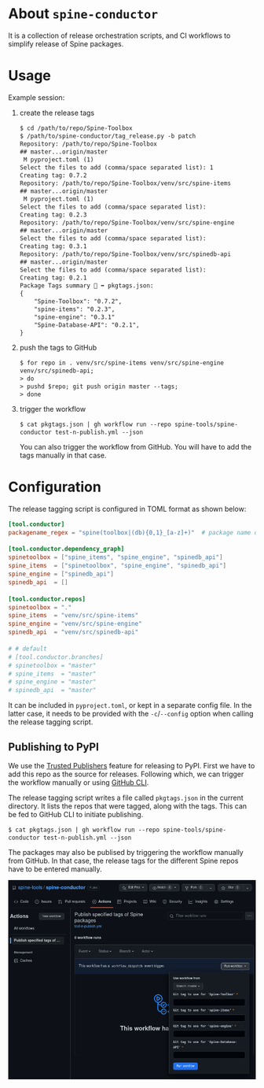 # About `spine-conductor`

It is a collection of release orchestration scripts, and CI workflows
to simplify release of Spine packages.

# Usage

Example session:
1. create the release tags
   ```shell
   $ cd /path/to/repo/Spine-Toolbox
   $ /path/to/spine-conductor/tag_release.py -b patch
   Repository: /path/to/repo/Spine-Toolbox
   ## master...origin/master
    M pyproject.toml (1)
   Select the files to add (comma/space separated list): 1
   Creating tag: 0.7.2
   Repository: /path/to/repo/Spine-Toolbox/venv/src/spine-items
   ## master...origin/master
    M pyproject.toml (1)
   Select the files to add (comma/space separated list):
   Creating tag: 0.2.3
   Repository: /path/to/repo/Spine-Toolbox/venv/src/spine-engine
   ## master...origin/master
   Select the files to add (comma/space separated list):
   Creating tag: 0.3.1
   Repository: /path/to/repo/Spine-Toolbox/venv/src/spinedb-api
   ## master...origin/master
   Select the files to add (comma/space separated list):
   Creating tag: 0.2.1
   Package Tags summary 💾 ➡ pkgtags.json:
   {
       "Spine-Toolbox": "0.7.2",
       "spine-items": "0.2.3",
       "spine-engine": "0.3.1"
       "Spine-Database-API": "0.2.1",
   }
   ```
2. push the tags to GitHub
   ```shell
   $ for repo in . venv/src/spine-items venv/src/spine-engine venv/src/spinedb-api;
   > do 
   > pushd $repo; git push origin master --tags;
   > done
   ```
3. trigger the workflow
   ```shell
   $ cat pkgtags.json | gh workflow run --repo spine-tools/spine-conductor test-n-publish.yml --json
   ```

   You can also trigger the workflow from GitHub.  You will have to
   add the tags manually in that case.

# Configuration

The release tagging script is configured in TOML format as shown below:
```toml
[tool.conductor]
packagename_regex = "spine(toolbox|(db){0,1}_[a-z]+)"  # package name on PyPI

[tool.conductor.dependency_graph]
spinetoolbox = ["spine_items", "spine_engine", "spinedb_api"]
spine_items  = ["spinetoolbox", "spine_engine", "spinedb_api"]
spine_engine = ["spinedb_api"]
spinedb_api  = []

[tool.conductor.repos]
spinetoolbox = "."
spine_items  = "venv/src/spine-items"
spine_engine = "venv/src/spine-engine"
spinedb_api  = "venv/src/spinedb-api" 

# # default
# [tool.conductor.branches]
# spinetoolbox = "master"
# spine_items  = "master"
# spine_engine = "master"
# spinedb_api  = "master"
```

It can be included in `pyproject.toml`, or kept in a separate config
file.  In the latter case, it needs to be provided with the
`-c`/`--config` option when calling the release tagging script.

## Publishing to PyPI

We use the [Trusted
Publishers](https://docs.pypi.org/trusted-publishers/) feature for
releasing to PyPI.  First we have to add this repo as the source for
releases.  Following which, we can trigger the workflow manually or
using [GitHub CLI](https://cli.github.com/).

The release tagging script writes a file called `pkgtags.json` in the
current directory.  It lists the repos that were tagged, along with
the tags.  This can be fed to GitHub CLI to initiate publishing.
```shell
$ cat pkgtags.json | gh workflow run --repo spine-tools/spine-conductor test-n-publish.yml --json
```

The packages may also be publised by triggering the workflow manually
from GitHub.  In that case, the release tags for the different Spine
repos have to be entered manually.

![Screenshot of the GH UI to do manual dispatch](./gh-workflow-dispatch.png "Manual dispatch menu on GH Actions")

